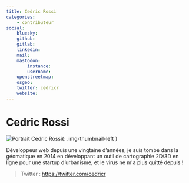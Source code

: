 ```yaml
---
title: Cedric Rossi
categories:
    - contributeur
social:
    bluesky:
    github:
    gitlab:
    linkedin:
    mail:
    mastodon:
        instance:
        username:
    openstreetmap:
    osgeo:
    twitter: cedricr
    website:
---
```


# Cedric Rossi

<!-- --8<-- [start:author-sign-block] -->

![Portrait Cedric Rossi](https://cdn.geotribu.fr/img/internal/contributeurs/cros.png "Portrait Cedric Rossi"){: .img-thumbnail-left }

Développeur web depuis une vingtaine d’années, je suis tombé dans la géomatique en 2014 en développant un outil de cartographie 2D/3D en ligne pour une startup d’urbanisme, et le virus ne m'a plus quitté depuis !

> Twitter : <https://twitter.com/cedricr>

<!-- --8<-- [end:author-sign-block] -->

